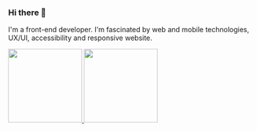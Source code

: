 ### Hi there 👋

I'm a front-end developer. 
I'm fascinated by web and mobile technologies, UX/UI, accessibility and responsive website.

<a href="https://github.com/fernandasmarcilio">
  <img height="150em" src="https://github-readme-stats.vercel.app/api?username=fernandasmarcilio&theme=dracula&show_icons=true"/>
  <img height="150em" src="https://github-readme-stats.vercel.app/api/top-langs/?username=fernandasmarcilio&layout=compact&theme=dracula"/>
<div>
